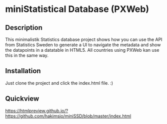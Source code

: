 # miniStatistical Database (PXWeb)
## Description
This minimalistik Statistics database project shows how you can use the API from Statistics Sweden to generate a UI to navigate the metadata and show the datapoints in a datatable in HTML5. 
All countries using PXWeb kan use this in the same way.
## Installation
Just clone the project and click the index.html file. :)
## Quickview
https://htmlpreview.github.io/?https://github.com/hakimsjo/miniSSD/blob/master/index.html
